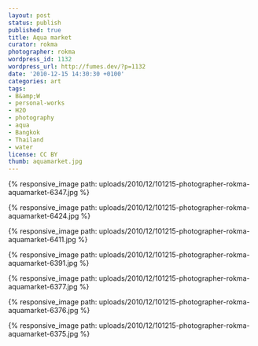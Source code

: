 ```yaml
---
layout: post
status: publish
published: true
title: Aqua market
curator: rokma
photographer: rokma
wordpress_id: 1132
wordpress_url: http://fumes.dev/?p=1132
date: '2010-12-15 14:30:30 +0100'
categories: art
tags:
- B&amp;W
- personal-works
- H2O
- photography
- aqua
- Bangkok
- Thailand
- water
license: CC BY
thumb: aquamarket.jpg
---
```


{% responsive_image path: uploads/2010/12/101215-photographer-rokma-aquamarket-6347.jpg %}

{% responsive_image path: uploads/2010/12/101215-photographer-rokma-aquamarket-6424.jpg %}

{% responsive_image path: uploads/2010/12/101215-photographer-rokma-aquamarket-6411.jpg %}

{% responsive_image path: uploads/2010/12/101215-photographer-rokma-aquamarket-6391.jpg %}

{% responsive_image path: uploads/2010/12/101215-photographer-rokma-aquamarket-6377.jpg %}

{% responsive_image path: uploads/2010/12/101215-photographer-rokma-aquamarket-6376.jpg %}

{% responsive_image path: uploads/2010/12/101215-photographer-rokma-aquamarket-6375.jpg %}

